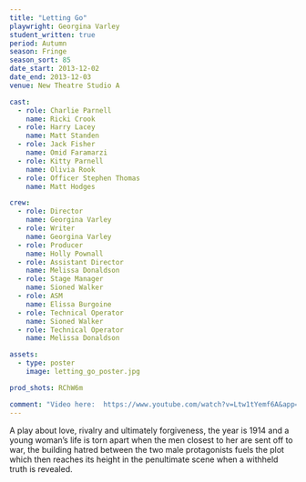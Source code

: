 ```yaml
---
title: "Letting Go"
playwright: Georgina Varley
student_written: true
period: Autumn
season: Fringe
season_sort: 85
date_start: 2013-12-02
date_end: 2013-12-03
venue: New Theatre Studio A

cast:
  - role: Charlie Parnell
    name: Ricki Crook
  - role: Harry Lacey
    name: Matt Standen
  - role: Jack Fisher
    name: Omid Faramarzi
  - role: Kitty Parnell
    name: Olivia Rook
  - role: Officer Stephen Thomas
    name: Matt Hodges

crew:
  - role: Director
    name: Georgina Varley
  - role: Writer
    name: Georgina Varley
  - role: Producer
    name: Holly Pownall
  - role: Assistant Director
    name: Melissa Donaldson
  - role: Stage Manager
    name: Sioned Walker
  - role: ASM
    name: Elissa Burgoine
  - role: Technical Operator
    name: Sioned Walker
  - role: Technical Operator
    name: Melissa Donaldson

assets:
  - type: poster
    image: letting_go_poster.jpg

prod_shots: RChW6m

comment: "Video here:  https://www.youtube.com/watch?v=Ltw1tYemf6A&app=desktop"
---
```


A play about love, rivalry and ultimately forgiveness, the year is 1914 and a young woman’s life is torn apart when the men closest to her are sent off to war, the building hatred between the two male protagonists fuels the plot which then reaches its height in the penultimate scene when a withheld truth is revealed.
